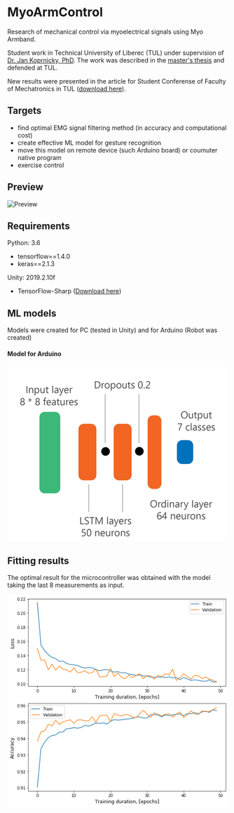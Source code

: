 # MyoArmControl
Research of mechanical control via myoelectrical signals using Myo Armband. 

Student work in Technical University of Liberec (TUL) under supervision of [Dr. Jan Koprnicky, PhD](https://www.fm.tul.cz/personal/jan.koprnicky).
The work was described in the [master's thesis](Papers/thesis.pdf) and defended at TUL.

New results were presented in the article for Student Conferense of Faculty of Mechatronics in TUL ([download here](Papers/skfm.pdf)).

## Targets

- find optimal EMG signal filtering method (in accuracy and computational cost)
- create effective ML model for gesture recognition
- move this model on remote device (such Arduino board) or  coumuter native program
- exercise control

## Preview

![Preview](Images/gif.gif)<!-- .element height="50%" width="50%" -->

## Requirements 
Python: 3.6
- tensorflow==1.4.0
- keras==2.1.3

Unity: 2019.2.10f
- TensorFlow-Sharp ([Download here](https://s3.amazonaws.com/unity-ml-agents/0.5/TFSharpPlugin.unitypackage))

## ML models

Models were created for PC (tested in Unity) and for Arduino (Robot was created)

#### Model for Arduino

![Model for Arduino](Images/schemeheavymodern.png)<!-- .element height="50%" width="50%" -->

## Fitting results

The optimal result for the microcontroller was obtained with the model taking the last 8 measurements as input.

![Model for Arduino](Images/7gesturesLSTMNew.png)

